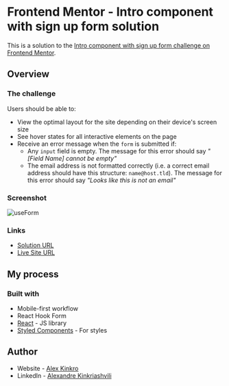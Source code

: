 # Frontend Mentor - Intro component with sign up form solution

This is a solution to the [Intro component with sign up form challenge on Frontend Mentor](https://www.frontendmentor.io/challenges/intro-component-with-signup-form-5cf91bd49edda32581d28fd1).


## Overview

### The challenge

Users should be able to:

- View the optimal layout for the site depending on their device's screen size
- See hover states for all interactive elements on the page
- Receive an error message when the `form` is submitted if:
  - Any `input` field is empty. The message for this error should say *"[Field Name] cannot be empty"*
  - The email address is not formatted correctly (i.e. a correct email address should have this structure: `name@host.tld`). The message for this error should say *"Looks like this is not an email"*

### Screenshot

![useForm](https://user-images.githubusercontent.com/85110325/221801123-c454ff42-4e0b-40fe-88b4-40d6ba635a3e.jpg)


### Links

- [Solution URL](https://github.com/Kinkro/signup-form)
- [Live Site URL](https://kinkro.github.io/signup-form/)

## My process

### Built with

- Mobile-first workflow
- React Hook Form
- [React](https://reactjs.org/) - JS library
- [Styled Components](https://styled-components.com/) - For styles


## Author

- Website - [Alex Kinkro](kinkro.github.io/portfolio)
- LinkedIn - [Alexandre Kinkriashvili](https://www.linkedin.com/in/alexkinkriashvili/)




